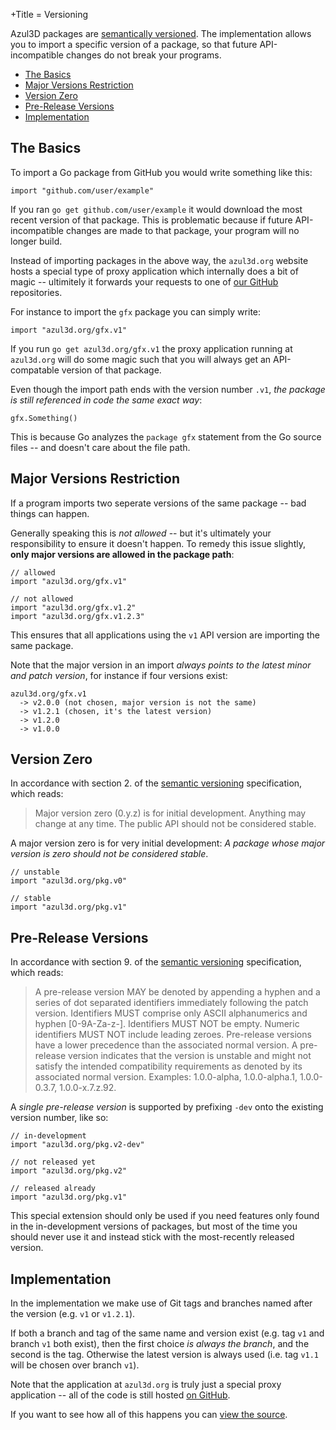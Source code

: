 +Title = Versioning

Azul3D packages are [semantically versioned](http://semver.org). The implementation allows you to import a specific version of a package, so that future API-incompatible changes do not break your programs.

* [The Basics](#the-basics)
* [Major Versions Restriction](#major-versions-restriction)
* [Version Zero](#version-zero)
* [Pre-Release Versions](#pre-release-versions)
* [Implementation](#implementation)

## The Basics

To import a Go package from GitHub you would write something like this: 

```
import "github.com/user/example"
```

If you ran `go get github.com/user/example` it would download the most recent version of that package. This is problematic because if future API-incompatible changes are made to that package, your program will no longer build.

Instead of importing packages in the above way, the `azul3d.org` website hosts a special type of proxy application which internally does a bit of magic -- ultimitely it forwards your requests to one of [our GitHub](https://github.com/azul3d) repositories.

For instance to import the `gfx` package you can simply write:

```
import "azul3d.org/gfx.v1"
```

If you run `go get azul3d.org/gfx.v1` the proxy application running at `azul3d.org` will do some magic such that you will always get an API-compatable version of that package.


Even though the import path ends with the version number `.v1`, *the package is still referenced in code the same exact way*:

```
gfx.Something()
```

This is because Go analyzes the `package gfx` statement from the Go source files -- and doesn't care about the file path.

## Major Versions Restriction

If a program imports two seperate versions of the same package -- bad things can happen.

Generally speaking this is *not allowed* -- but it's ultimately your responsibility to ensure it doesn't happen. To remedy this issue slightly, **only major versions are allowed in the package path**:

```
// allowed
import "azul3d.org/gfx.v1"

// not allowed
import "azul3d.org/gfx.v1.2"
import "azul3d.org/gfx.v1.2.3"
```

This ensures that all applications using the `v1` API version are importing the same package.

Note that the major version in an import *always points to the latest minor and patch version*, for instance if four versions exist:

```
azul3d.org/gfx.v1
  -> v2.0.0 (not chosen, major version is not the same)
  -> v1.2.1 (chosen, it's the latest version)
  -> v1.2.0
  -> v1.0.0
```

## Version Zero

In accordance with section 2. of the [semantic versioning](http://semver.org) specification, which reads:

> Major version zero (0.y.z) is for initial development. Anything may change at any time. The public API should not be considered stable.

A major version zero is for very initial development: *A package whose major version is zero should not be considered stable*.

```
// unstable
import "azul3d.org/pkg.v0"

// stable
import "azul3d.org/pkg.v1"
```

## Pre-Release Versions

In accordance with section 9. of the [semantic versioning](http://semver.org) specification, which reads:

> A pre-release version MAY be denoted by appending a hyphen and a series of dot separated identifiers immediately following the patch version. Identifiers MUST comprise only ASCII alphanumerics and hyphen [0-9A-Za-z-]. Identifiers MUST NOT be empty. Numeric identifiers MUST NOT include leading zeroes. Pre-release versions have a lower precedence than the associated normal version. A pre-release version indicates that the version is unstable and might not satisfy the intended compatibility requirements as denoted by its associated normal version. Examples: 1.0.0-alpha, 1.0.0-alpha.1, 1.0.0-0.3.7, 1.0.0-x.7.z.92.

A *single pre-release version* is supported by prefixing `-dev` onto the existing version number, like so:

```
// in-development
import "azul3d.org/pkg.v2-dev"

// not released yet
import "azul3d.org/pkg.v2"

// released already
import "azul3d.org/pkg.v1"
```

This special extension should only be used if you need features only found in the in-development versions of packages, but most of the time you should never use it and instead stick with the most-recently released version.

## Implementation

In the implementation we make use of Git tags and branches named after the version (e.g. `v1` or `v1.2.1`).

If both a branch and tag of the same name and version exist (e.g. tag `v1` and branch `v1` both exist), then the first choice *is always the branch*, and the second is the tag. Otherwise the latest version is always used (i.e. tag `v1.1` will be chosen over branch `v1`).

Note that the application at `azul3d.org` is truly just a special proxy application -- all of the code is still hosted [on GitHub](https://github.com/azul3d).

If you want to see how all of this happens you can [view the source](http://github.com/azul3d/appengine).

